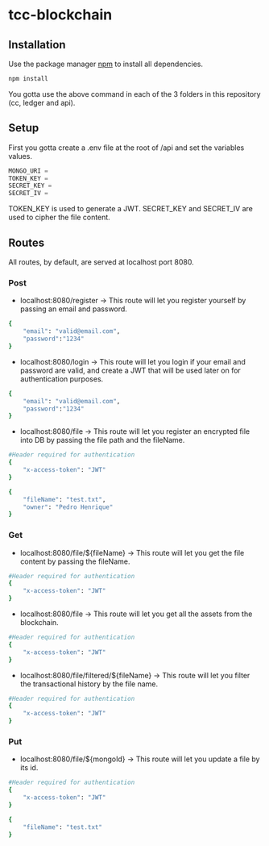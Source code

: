 # tcc-blockchain
## Installation

Use the package manager [npm](https://www.npmjs.com/) to install all dependencies.

```bash
npm install
```
You gotta use the above command in each of the 3 folders in this repository (cc, ledger and api).

## Setup

First you gotta create a .env file at the root of /api and set the variables values.

```javascript
MONGO_URI =
TOKEN_KEY =
SECRET_KEY =
SECRET_IV =
```
TOKEN_KEY is used to generate a JWT.
SECRET_KEY and SECRET_IV are used to cipher the file content.

## Routes

All routes, by default, are served at localhost port 8080.

### Post

-   localhost:8080/register -> This route will let you register yourself by passing an email and password.

```bash
{
    "email": "valid@email.com",
    "password":"1234"
}
```

-   localhost:8080/login -> This route will let you login if your email and password are valid, and create a JWT that will be used later on for authentication purposes.

```bash
{
    "email": "valid@email.com",
    "password":"1234"
}
```

-   localhost:8080/file -> This route will let you register an encrypted file into DB by passing the file path and the fileName.

```bash
#Header required for authentication
{
    "x-access-token": "JWT"
}
```

```bash
{
    "fileName": "test.txt",
    "owner": "Pedro Henrique"
}
```

### Get

- localhost:8080/file/${fileName} -> This route will let you get the file content by passing the fileName.

```bash
#Header required for authentication
{
    "x-access-token": "JWT"
}
```
- localhost:8080/file -> This route will let you get all the assets from the blockchain.

```bash
#Header required for authentication
{
    "x-access-token": "JWT"
}
```

- localhost:8080/file/filtered/${fileName} -> This route will let you filter the transactional history by the file name.

```bash
#Header required for authentication
{
    "x-access-token": "JWT"
}
```

### Put

- localhost:8080/file/${mongoId} -> This route will let you update a file by its id.

```bash
#Header required for authentication
{
    "x-access-token": "JWT"
}
```
```bash
{
    "fileName": "test.txt"
}
```
